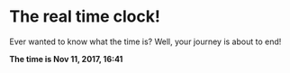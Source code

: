 # The real time clock!

Ever wanted to know what the time is? Well, your journey is about to end!

**The time is Nov 11, 2017, 16:41**